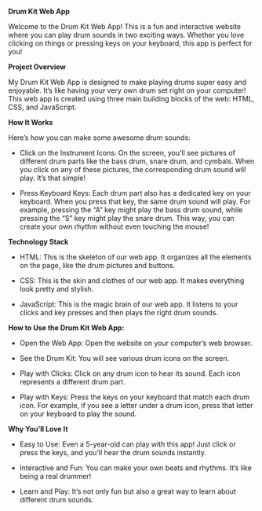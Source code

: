 <b> Drum Kit Web App </b>

Welcome to the Drum Kit Web App! This is a fun and interactive website where you can play drum sounds in two exciting ways. Whether you love clicking on things or pressing keys on your keyboard, this app is perfect for you!

<b> Project Overview </b>

My Drum Kit Web App is designed to make playing drums super easy and enjoyable. It’s like having your very own drum set right on your computer! This web app is created using three main building blocks of the web: HTML, CSS, and JavaScript.

<b>How It Works</b>

Here’s how you can make some awesome drum sounds:

- Click on the Instrument Icons: On the screen, you’ll see pictures of different drum parts like the bass drum, snare drum, and cymbals. When you click on any of these pictures, the corresponding drum sound will play. It’s that simple!

- Press Keyboard Keys: Each drum part also has a dedicated key on your keyboard. When you press that key, the same drum sound will play. For example, pressing the “A” key might play the bass drum sound, while pressing the “S” key might play the snare drum. This way, you can create your own rhythm without even touching the mouse!

<b> Technology Stack </b>

- HTML: This is the skeleton of our web app. It organizes all the elements on the page, like the drum pictures and buttons.
  
- CSS: This is the skin and clothes of our web app. It makes everything look pretty and stylish.
  
- JavaScript: This is the magic brain of our web app. It listens to your clicks and key presses and then plays the right drum sounds.
  
<b> How to Use the Drum Kit Web App: </b>

- Open the Web App: Open the website on your computer’s web browser.
  
- See the Drum Kit: You will see various drum icons on the screen.

- Play with Clicks: Click on any drum icon to hear its sound. Each icon represents a different drum part.

- Play with Keys: Press the keys on your keyboard that match each drum icon. For example, if you see a letter under a drum icon, press that letter on your keyboard to play the sound.

<b> Why You’ll Love It </b>

- Easy to Use: Even a 5-year-old can play with this app! Just click or press the keys, and you’ll hear the drum sounds instantly.

- Interactive and Fun: You can make your own beats and rhythms. It’s like being a real drummer!

- Learn and Play: It’s not only fun but also a great way to learn about different drum sounds.
